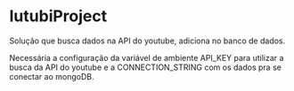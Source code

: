 # IutubiProject
Solução que busca dados na API do youtube, adiciona no banco de dados.


Necessária a configuração da variável de ambiente API_KEY para utilizar a busca da API do youtube e a CONNECTION_STRING com os dados pra se conectar ao mongoDB.
